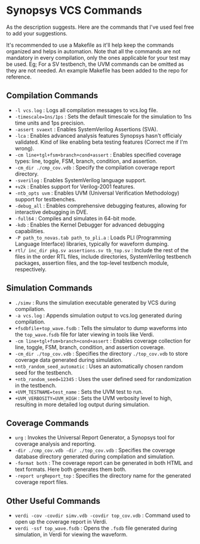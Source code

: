 
# Synopsys VCS Commands
As the description suggests. Here are the commands that I've used feel free to add your suggestions.

It's recommended to use a Makefile as it'll help keep the commands organized and helps in automation. Note that all the commands are not mandatory in every compilation, only the ones applicable for your test may be used. Eg; For a SV testbench, the UVM commands can be omitted as they are not needed. An example Makefile has been added to the repo for reference.

## Compilation Commands
* `-l vcs.log` : Logs all compilation messages to vcs.log file.
* `-timescale=1ns/1ps` : Sets the default timescale for the simulation to 1ns time units and 1ps precision.
* `-assert svaext`	: Enables SystemVerilog Assertions (SVA).
* `-lca` : Enables advanced analysis features Synopsys hasn't officialy validated. Kind of like enabling beta testing features (Correct me if I'm wrong).
* `-cm line+tgl+fsm+branch+cond+assert` : Enables specified coverage types: line, toggle, FSM, branch, condition, and assertion.
* `-cm_dir ./cmp_cov.vdb` : Specify the compilation coverage report directory.
* `-sverilog` : Enables SystemVerilog language support.
* `+v2k` : Enables support for Verilog-2001 features.
* `-ntb_opts uvm` : Enables UVM (Universal Verification Methodology) support for testbenches.
* `-debug_all` : Enables comprehensive debugging features, allowing for interactive debugging in DVE.
* `-full64` : Compiles and simulates in 64-bit mode.
* `-kdb` : Enables the Kernel Debugger for advanced debugging capabilities.
* `-P path_to_novas.tab path_to_pli.a` : Loads PLI (Programming Language Interface) libraries, typically for waveform dumping.
* `rtl/ inc_dir pkg.sv assertions.sv tb_top.sv` : Include the rest of the files in the order RTL files, include directories, SystemVerilog testbench packages, assertion files, and the top-level testbench module, respectively.

## Simulation Commands
* `./simv` : Runs the simulation executable generated by VCS during compilation.
* `-a vcs.log` : Appends simulation output to vcs.log generated during compilation.
* `+fsdbfile+top_wave.fsdb` : Tells the simulator to dump waveforms into the `top_wave.fsdb` file for later viewing in tools like Verdi.
* `-cm line+tgl+fsm+branch+cond+assert` : Enables coverage collection for line, toggle, FSM, branch, condition, and assertion coverage.
* `-cm_dir ./top_cov.vdb` : Specifies the directory `./top_cov.vdb` to store coverage data generated during simulation.
* `+ntb_random_seed_automatic` : Uses an automatically chosen random seed for the testbench.
* `+ntb_random_seed=12345` : Uses the user defined seed for randomization in the testbench.
* `+UVM_TESTNAME=test_name` : Sets the UVM test to run.
* `+UVM_VERBOSITY=UVM_HIGH` : Sets the UVM verbosity level to high, resulting in more detailed log output during simulation.

## Coverage Commands
* `urg` : Invokes the Universal Report Generator, a Synopsys tool for coverage analysis and reporting.
* `-dir ./cmp_cov.vdb -dir ./top_cov.vdb` : Specifies the coverage database directory generated during compilation and simulation.
* `-format both` : The coverage report can be generated in both HTML and text formats. Here both generates them both.
* `-report urgReport_top` : Specifies the directory name for the generated coverage report files.

## Other Useful Commands
* `verdi -cov -covdir simv.vdb -covdir top_cov.vdb` : Command used to open up the coverage report in Verdi.
* `verdi -ssf top_wave.fsdb` : Opens the `.fsdb` file generated during simulation, in Verdi for viewing the waveform.
